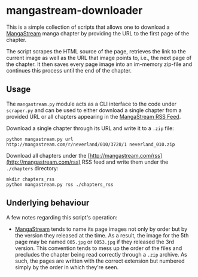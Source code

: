 # mangastream-downloader

This is a simple collection of scripts that allows one to download a [MangaStream](http://mangastream.com/) manga chapter by providing the URL to the first page of the chapter.

The script scrapes the HTML source of the page, retrieves the link to the current image as well as the URL that image points to, i.e., the next page of the chapter. It then saves every page image into an im-memory zip-file and continues this process until the end of the chapter.

## Usage

The `mangastream.py` module acts as a CLI interface to the code under `scraper.py` and can be used to either download a single chapter from a provided URL or all chapters appearing in the [MangaStream RSS Feed](http://mangastream.com/rss).

Download a single chapter through its URL and write it to a `.zip` file:

    python mangastream.py url http://mangastream.com/r/neverland/010/3728/1 neverland_010.zip

Download all chapters under the [http://mangastream.com/rss](http://mangastream.com/rss) RSS feed and write them under the `./chapters` directory:

    mkdir chapters_rss
    python mangastream.py rss ./chapters_rss

## Underlying behaviour

A few notes regarding this script's operation:

- [MangaStream](http://mangastream.com/) tends to name its page images not only by order but by the version they released at the time. As a result, the image for the 5th page may be named `005.jpg` or `0053.jpg` if they released the 3rd version. This convention tends to mess up the order of the files and precludes the chapter being read correctly through a `.zip` archive. As such, the pages are written with the correct extension but numbered simply by the order in which they're seen.

